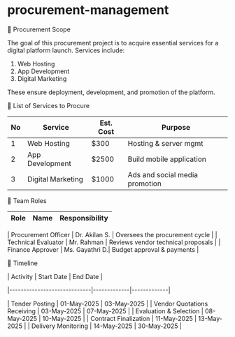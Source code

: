 # procurement-management

￿ Procurement Scope

The goal of this procurement project is to acquire essential services for a
digital platform launch. Services include:

1. Web Hosting
2. App Development
3. Digital Marketing

These ensure deployment, development, and promotion of the platform.

￿ List of Services to Procure

| No | Service            | Est. Cost | Purpose                        |
|----|--------------------|-----------|--------------------------------|
| 1 | Web Hosting         | $300      | Hosting & server mgmt          |
| 2 | App Development     | $2500     | Build mobile application       |
| 3 | Digital Marketing   | $1000     | Ads and social media promotion |

￿ Team Roles

| Role                  | Name           | Responsibility                      |
|-----------------------|----------------|------------------------------------|

| Procurement Officer   | Dr. Akilan S.  | Oversees the procurement cycle
|
| Technical Evaluator   | Mr. Rahman     | Reviews vendor technical proposals |
| Finance Approver      | Ms. Gayathri D.| Budget approval & payments         |

￿ Timeline

| Activity                    | Start Date  | End Date    |

|-----------------------------|-------------|-------------|

| Tender Posting              | 01-May-2025 | 03-May-2025 |
| Vendor Quotations Receiving | 03-May-2025 | 07-May-2025 |
| Evaluation & Selection      | 08-May-2025 | 10-May-2025 |
| Contract Finalization       | 11-May-2025 | 13-May-2025 |
| Delivery Monitoring         | 14-May-2025 | 30-May-2025 |
